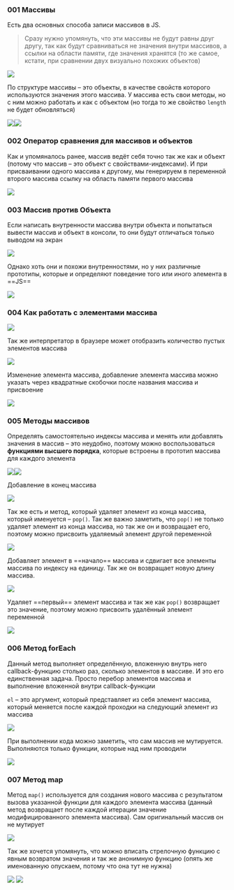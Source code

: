 ### 001 Массивы

Есть два основных способа записи массивов в JS.

> Сразу нужно упомянуть, что эти массивы не будут равны друг другу, так как будут сравниваться не значения внутри массивов, а ссылки на области памяти, где значения хранятся (то же самое, кстати, при сравнении двух визуально похожих объектов)

![](_png/178f0b122a110ba7c63979e312e4562b.png)

По структуре массивы – это объекты, в качестве свойств которого используются значения этого массива. У массива есть свои методы, но с ним можно работать и как с объектом (но тогда то же свойство `length` не будет обновляться)

![](_png/191eae5d800146cc8c5e92c3163a4d95.png)![](_png/4d2f160ff8a999feaa930088e2cff32b.png)

### 002 Оператор сравнения для массивов и объектов

Как и упомяналось ранее, массив ведёт себя точно так же как и объект (потому что массив – это объект с свойствами-индексами). И при присваивании одного массива к другому, мы генерируем в переменной второго массива ссылку на область памяти первого массива

![](_png/0390c73d6810ac642ce59097908403c3.png)

### 003 Массив против Объекта

Если написать внутренности массива внутри объекта и попытаться вывести массив и объект в консоли, то они будут отличаться только выводом на экран

![](_png/031d21a35fd7171fe2292bae3e389ccd.png)

Однако хоть они и похожи внутренностями, но у них различные прототипы, которые и определяют поведение того или иного элемента в ==JS==

![](_png/8714a33fe02bf4d95b2b81891d68ebaa.png)

### 004 Как работать с элементами массива

![](_png/e59fcc955d32fb67b8238b96348ea026.png)

Так же интерпретатор в браузере может отобразить количество пустых элементов массива

![](_png/93f36d954169df36ad3ec1318cd18e35.png)

Изменение элемента массива, добавление элемента массива можно указать через квадратные скобочки после названия массива и присвоение

![](_png/6b094000f43696eb10f8c6d16775d6a8.png)

### 005 Методы массивов

Определять самостоятельно индексы массива и менять или добавлять значения в массив – это неудобно, поэтому можно воспользоваться **функциями высшего порядка**, которые встроены в прототип массива для каждого элемента

![](_png/a13357cbd00fba96f79ccaef443e0d29.png)![](_png/f76a7d0b10b3e887918e543e3ef769b7.png)

Добавление в конец массива

![](_png/4892fc1a10ef53572f41010515afe652.png)

Так же есть и метод, который удаляет элемент из конца массива, который именуется – `pop()`. Так же важно заметить, что `pop()` не только удаляет элемент из конца массива, но так же он и возвращает его, поэтому можно присвоить удаляемый элемент другой переменной

![](_png/d67c42add23a519ef31dcd10ded22c73.png)

Добавляет элемент в ==начало== массива и сдвигает все элементы массива по индексу на единицу. Так же он возвращает новую длину массива.

![](_png/94c52392660367729808febddd2a10be.png)

Удаляет ==первый== элемент массива и так же как `pop()` возвращает это значение, поэтому можно присвоить удалённый элемент переменной

![](_png/9f2d602c8684c6389567edf4b4c091a4.png)

### 006 Метод forEach

Данный метод выполняет определённую, вложенную внутрь него callback-функцию столько раз, сколько элементов в массиве. И это его единственная задача. Просто перебор элементов массива и выполнение вложенной внутри callback-функции

`el` – это аргумент, который представляет из себя элемент массива, который меняется после каждой проходки на следующий элемент из массива

![](_png/c2ecab310e904f0c5c3c1e82353c7f2e.png)

При выполнении кода можно заметить, что сам массив не мутируется. Выполняются только функции, которые над ним проводили

![](_png/cfbcdf7d7b52a828e38ac1b1a62c1abb.png)

### 007 Метод map

Метод `map()` используется для создания нового массива с результатом вызова указанной функции для каждого элемента массива (данный метод возвращает после каждой итерации значение модифицированного элемента массива). Сам оригинальный массив он не мутирует

![](_png/c01573de908bee38a6482dacb9de2440.png)

Так же хочется упомянуть, что можно вписать стрелочную функцию с явным возвратом значения и так же анонимную функцию (опять же именованную опускаем, потому что она тут не нужна)

![](_png/6b3e5e12ffce6226cb82e799b417cfc4.png)
![](_png/3eff6fa84328c34ada45a5f60905ca49.png)
